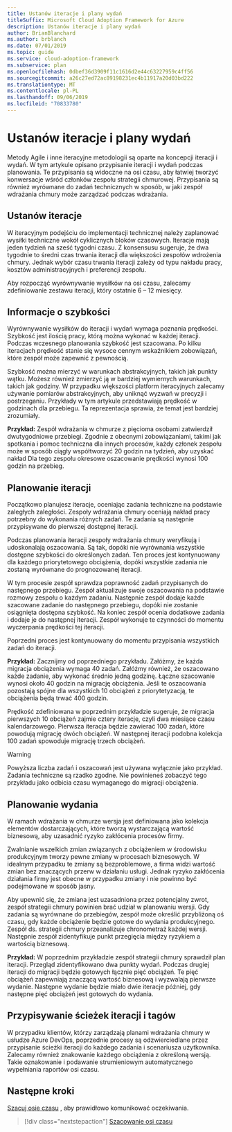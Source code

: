 ```yaml
---
title: Ustanów iteracje i plany wydań
titleSuffix: Microsoft Cloud Adoption Framework for Azure
description: Ustanów iteracje i plany wydań
author: BrianBlanchard
ms.author: brblanch
ms.date: 07/01/2019
ms.topic: guide
ms.service: cloud-adoption-framework
ms.subservice: plan
ms.openlocfilehash: 0dbef36d3909f11c1616d2e44c63227959c4ff56
ms.sourcegitcommit: a26c27ed72ac89198231ec4b11917a20d03bd222
ms.translationtype: MT
ms.contentlocale: pl-PL
ms.lasthandoff: 09/06/2019
ms.locfileid: "70833780"
---
```

# <a name="establish-iterations-and-release-plans"></a>Ustanów iteracje i plany wydań

Metody Agile i inne iteracyjne metodologii są oparte na koncepcji iteracji i wydań. W tym artykule opisano przypisanie iteracji i wydań podczas planowania. Te przypisania są widoczne na osi czasu, aby łatwiej tworzyć konwersacje wśród członków zespołu strategii chmurowej. Przypisania są również wyrównane do zadań technicznych w sposób, w jaki zespół wdrażania chmury może zarządzać podczas wdrażania.

## <a name="establish-iterations"></a>Ustanów iteracje

W iteracyjnym podejściu do implementacji technicznej należy zaplanować wysiłki techniczne wokół cyklicznych bloków czasowych. Iteracje mają jeden tydzień na sześć tygodni czasu. Z konsensusu sugeruje, że dwa tygodnie to średni czas trwania iteracji dla większości zespołów wdrożenia chmury. Jednak wybór czasu trwania iteracji zależy od typu nakładu pracy, kosztów administracyjnych i preferencji zespołu.

Aby rozpocząć wyrównywanie wysiłków na osi czasu, zalecamy zdefiniowanie zestawu iteracji, który ostatnie 6 – 12 miesięcy.

## <a name="understand-velocity"></a>Informacje o szybkości

Wyrównywanie wysiłków do iteracji i wydań wymaga poznania prędkości. Szybkość jest ilością pracy, którą można wykonać w każdej iteracji. Podczas wczesnego planowania szybkość jest szacowana. Po kilku iteracjach prędkość stanie się wysoce cennym wskaźnikiem zobowiązań, które zespół może zapewnić z pewnością.

Szybkość można mierzyć w warunkach abstrakcyjnych, takich jak punkty wątku. Możesz również zmierzyć ją w bardziej wymiernych warunkach, takich jak godziny. W przypadku większości platform iteracyjnych zalecamy używanie pomiarów abstrakcyjnych, aby uniknąć wyzwań w precyzji i postrzeganiu. Przykłady w tym artykule przedstawiają prędkość w godzinach dla przebiegu. Ta reprezentacja sprawia, że temat jest bardziej zrozumiały.

**Przykład:** Zespół wdrażania w chmurze z pięcioma osobami zatwierdził dwutygodniowe przebiegi. Zgodnie z obecnymi zobowiązaniami, takimi jak spotkania i pomoc techniczna dla innych procesów, każdy członek zespołu może w sposób ciągły współtworzyć 20 godzin na tydzień, aby uzyskać nakład Dla tego zespołu okresowe oszacowanie prędkości wynosi 100 godzin na przebieg.

## <a name="iteration-planning"></a>Planowanie iteracji

Początkowo planujesz iteracje, oceniając zadania techniczne na podstawie zaległych zaległości. Zespoły wdrażania chmury oceniają nakład pracy potrzebny do wykonania różnych zadań. Te zadania są następnie przypisywane do pierwszej dostępnej iteracji.

Podczas planowania iteracji zespoły wdrażania chmury weryfikują i udoskonalają oszacowania. Są tak, dopóki nie wyrównania wszystkie dostępne szybkości do określonych zadań. Ten proces jest kontynuowany dla każdego priorytetowego obciążenia, dopóki wszystkie zadania nie zostaną wyrównane do prognozowanej iteracji.

W tym procesie zespół sprawdza poprawność zadań przypisanych do następnego przebiegu. Zespół aktualizuje swoje oszacowania na podstawie rozmowy zespołu o każdym zadaniu. Następnie zespół dodaje każde szacowane zadanie do następnego przebiegu, dopóki nie zostanie osiągnięta dostępna szybkość. Na koniec zespół ocenia dodatkowe zadania i dodaje je do następnej iteracji. Zespół wykonuje te czynności do momentu wyczerpania prędkości tej iteracji.

Poprzedni proces jest kontynuowany do momentu przypisania wszystkich zadań do iteracji.

**Przykład:** Zacznijmy od poprzedniego przykładu. Załóżmy, że każda migracja obciążenia wymaga 40 zadań. Załóżmy również, że oszacowano każde zadanie, aby wykonać średnio jedną godzinę. Łączne szacowanie wynosi około 40 godzin na migrację obciążenia. Jeśli te oszacowania pozostają spójne dla wszystkich 10 obciążeń z priorytetyzacją, te obciążenia będą trwać 400 godzin.

Prędkość zdefiniowana w poprzednim przykładzie sugeruje, że migracja pierwszych 10 obciążeń zajmie cztery iteracje, czyli dwa miesiące czasu kalendarzowego. Pierwsza iteracja będzie zawierać 100 zadań, które powodują migrację dwóch obciążeń. W następnej iteracji podobna kolekcja 100 zadań spowoduje migrację trzech obciążeń.

> [!WARNING]
> Powyższa liczba zadań i oszacowań jest używana wyłącznie jako przykład. Zadania techniczne są rzadko zgodne. Nie powinieneś zobaczyć tego przykładu jako odbicia czasu wymaganego do migracji obciążenia.

## <a name="release-planning"></a>Planowanie wydania

W ramach wdrażania w chmurze wersja jest definiowana jako kolekcja elementów dostarczających, które tworzą wystarczającą wartość biznesową, aby uzasadnić ryzyko zakłócenia procesów firmy.

Zwalnianie wszelkich zmian związanych z obciążeniem w środowisku produkcyjnym tworzy pewne zmiany w procesach biznesowych. W idealnym przypadku te zmiany są bezproblemowe, a firma widzi wartość zmian bez znaczących przerw w działaniu usługi. Jednak ryzyko zakłócenia działania firmy jest obecne w przypadku zmiany i nie powinno być podejmowane w sposób jasny.

Aby upewnić się, że zmiana jest uzasadniona przez potencjalny zwrot, zespół strategii chmury powinien brać udział w planowaniu wersji. Gdy zadania są wyrównane do przebiegów, zespół może określić przybliżoną oś czasu, gdy każde obciążenie będzie gotowe do wydania produkcyjnego. Zespół ds. strategii chmury przeanalizuje chronometraż każdej wersji. Następnie zespół zidentyfikuje punkt przegięcia między ryzykiem a wartością biznesową.

**Przykład:** W poprzednim przykładzie zespół strategii chmury sprawdził plan iteracji. Przegląd zidentyfikowano dwa punkty wydań. Podczas drugiej iteracji do migracji będzie gotowych łącznie pięć obciążeń. Te pięć obciążeń zapewniają znaczącą wartość biznesową i wyzwalają pierwsze wydanie. Następne wydanie będzie miało dwie iteracje później, gdy następne pięć obciążeń jest gotowych do wydania.

## <a name="assign-iteration-paths-and-tags"></a>Przypisywanie ścieżek iteracji i tagów

W przypadku klientów, którzy zarządzają planami wdrażania chmury w usłudze Azure DevOps, poprzednie procesy są odzwierciedlane przez przypisanie ścieżki iteracji do każdego zadania i scenariusza użytkownika. Zalecamy również znakowanie każdego obciążenia z określoną wersją. Takie oznakowanie i podawanie strumieniowym automatycznego wypełniania raportów osi czasu.

## <a name="next-steps"></a>Następne kroki

[Szacuj osie czasu](./timelines.md) , aby prawidłowo komunikować oczekiwania.

> [!div class="nextstepaction"]
> [Szacowanie osi czasu](./timelines.md)
